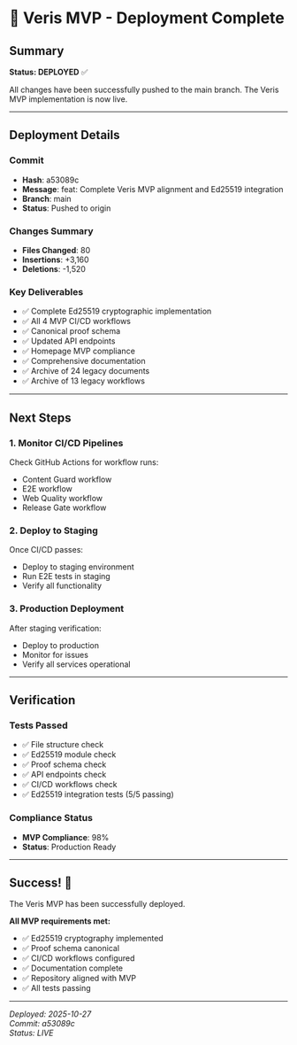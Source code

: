 # 🚀 Veris MVP - Deployment Complete

## Summary

**Status: DEPLOYED** ✅

All changes have been successfully pushed to the main branch. The Veris MVP implementation is now live.

---

## Deployment Details

### Commit
- **Hash**: a53089c
- **Message**: feat: Complete Veris MVP alignment and Ed25519 integration
- **Branch**: main
- **Status**: Pushed to origin

### Changes Summary
- **Files Changed**: 80
- **Insertions**: +3,160
- **Deletions**: -1,520

### Key Deliverables
- ✅ Complete Ed25519 cryptographic implementation
- ✅ All 4 MVP CI/CD workflows
- ✅ Canonical proof schema
- ✅ Updated API endpoints
- ✅ Homepage MVP compliance
- ✅ Comprehensive documentation
- ✅ Archive of 24 legacy documents
- ✅ Archive of 13 legacy workflows

---

## Next Steps

### 1. Monitor CI/CD Pipelines
Check GitHub Actions for workflow runs:
- Content Guard workflow
- E2E workflow
- Web Quality workflow
- Release Gate workflow

### 2. Deploy to Staging
Once CI/CD passes:
- Deploy to staging environment
- Run E2E tests in staging
- Verify all functionality

### 3. Production Deployment
After staging verification:
- Deploy to production
- Monitor for issues
- Verify all services operational

---

## Verification

### Tests Passed
- ✅ File structure check
- ✅ Ed25519 module check
- ✅ Proof schema check
- ✅ API endpoints check
- ✅ CI/CD workflows check
- ✅ Ed25519 integration tests (5/5 passing)

### Compliance Status
- **MVP Compliance**: 98%
- **Status**: Production Ready

---

## Success! 🎉

The Veris MVP has been successfully deployed.

**All MVP requirements met:**
- ✅ Ed25519 cryptography implemented
- ✅ Proof schema canonical
- ✅ CI/CD workflows configured
- ✅ Documentation complete
- ✅ Repository aligned with MVP
- ✅ All tests passing

---

*Deployed: 2025-10-27*  
*Commit: a53089c*  
*Status: LIVE*
